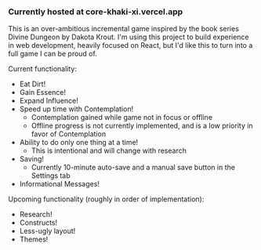 ### Currently hosted at core-khaki-xi.vercel.app

This is an over-ambitious incremental game inspired by the book series Divine Dungeon by Dakota Krout.
I'm using this project to build experience in web development, heavily focused on React,
but I'd like this to turn into a full game I can be proud of.

Current functionality:
* Eat Dirt!
* Gain Essence!
* Expand Influence!
* Speed up time with Contemplation!
  * Contemplation gained while game not in focus or offline
  * Offline progress is not currently implemented, and is a low priority in favor of Contemplation
* Ability to do only one thing at a time!
  * This is intentional and will change with research
* Saving!
  * Currently 10-minute auto-save and a manual save button in the Settings tab
* Informational Messages!

Upcoming functionality (roughly in order of implementation):
* Research!
* Constructs!
* Less-ugly layout!
* Themes!